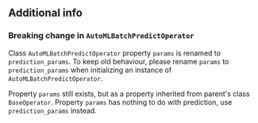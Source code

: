 <!--
 Licensed to the Apache Software Foundation (ASF) under one
 or more contributor license agreements.  See the NOTICE file
 distributed with this work for additional information
 regarding copyright ownership.  The ASF licenses this file
 to you under the Apache License, Version 2.0 (the
 "License"); you may not use this file except in compliance
 with the License.  You may obtain a copy of the License at

   http://www.apache.org/licenses/LICENSE-2.0

 Unless required by applicable law or agreed to in writing,
 software distributed under the License is distributed on an
 "AS IS" BASIS, WITHOUT WARRANTIES OR CONDITIONS OF ANY
 KIND, either express or implied.  See the License for the
 specific language governing permissions and limitations
 under the License.
 -->

## Additional info

### Breaking change in `AutoMLBatchPredictOperator`
Class `AutoMLBatchPredictOperator` property `params` is renamed to `prediction_params`.
To keep old behaviour, please rename `params` to `prediction_params` when initializing an instance of `AutoMLBatchPredictOperator`.

Property `params` still exists, but as a property inherited from parent's class `BaseOperator`. Property `params` has nothing to do with prediction, use `prediction_params` instead.
